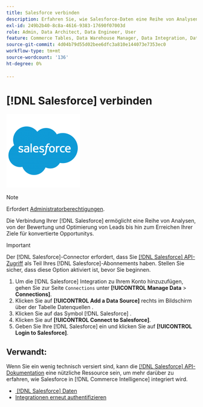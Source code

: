 ```yaml
---
title: Salesforce verbinden
description: Erfahren Sie, wie Salesforce-Daten eine Reihe von Analysen ermöglichen, von der Bewertung und Optimierung von Leads bis hin zur Erreichung Ihrer Ziele für konvertierte Opportunitys.
exl-id: 249b2b40-8c8a-4616-9383-17690f07003d
role: Admin, Data Architect, Data Engineer, User
feature: Commerce Tables, Data Warehouse Manager, Data Integration, Data Import/Export
source-git-commit: 4d04b79d55d02bee6dfc3a810e144073e7353ec0
workflow-type: tm+mt
source-wordcount: '136'
ht-degree: 0%

---
```


# [!DNL Salesforce] verbinden

![Salesforce-Logo](../../../assets/Salesforce_Logo.png)

>[!NOTE]
>
>Erfordert [Administratorberechtigungen](../../../administrator/user-management/user-management.md).

Die Verbindung Ihrer [!DNL Salesforce] ermöglicht eine Reihe von Analysen, von der Bewertung und Optimierung von Leads bis hin zum Erreichen Ihrer Ziele für konvertierte Opportunitys.

>[!IMPORTANT]
>
>Der [!DNL Salesforce]-Connector erfordert, dass Sie [[!DNL Salesforce] API-Zugriff](../integrations/salesforce.md) als Teil Ihres [!DNL Salesforce]-Abonnements haben. Stellen Sie sicher, dass diese Option aktiviert ist, bevor Sie beginnen.

1. Um die [!DNL Salesforce] Integration zu Ihrem Konto hinzuzufügen, gehen Sie zur Seite `Connections` unter **[!UICONTROL Manage Data** > **Connections]**.
1. Klicken Sie auf **[!UICONTROL Add a Data Source]** rechts im Bildschirm über der Tabelle Datenquellen .
1. Klicken Sie auf das Symbol [!DNL Salesforce] .
1. Klicken Sie auf **[!UICONTROL Connect to Salesforce]**.
1. Geben Sie Ihre [!DNL Salesforce] ein und klicken Sie auf **[!UICONTROL Login to Salesforce]**.

## Verwandt:

Wenn Sie ein wenig technisch versiert sind, kann die [[!DNL Salesforce] API-Dokumentation](https://developer.salesforce.com/docs/atlas.en-us.api_rest.meta/api_rest/intro_what_is_rest_api.htm) eine nützliche Ressource sein, um mehr darüber zu erfahren, wie Salesforce in [!DNL Commerce Intelligence] integriert wird.

* [&#x200B; [!DNL Salesforce]  Daten](../integrations/salesforce-data.md)
* [Integrationen erneut authentifizieren](https://experienceleague.adobe.com/docs/commerce-knowledge-base/kb/how-to/mbi-reauthenticating-integrations.html)
